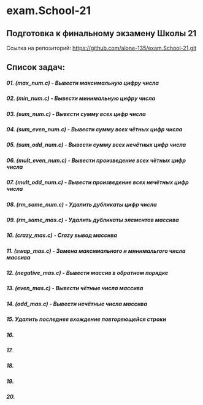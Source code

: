 # exam.School-21

## Подготовка к финальному экзамену Школы 21

Ссылка на репозиторий: https://github.com/alone-135/exam.School-21.git

## Список задач:

##### 01. (max_num.c)       -   Вывести максимальную цифру числа
##### 02. (min_num.c)       -   Вывести минимальную цифру числа
##### 03. (sum_num.c)       -   Вывести сумму всех цифр числа
##### 04. (sum_even_num.c)  -   Вывести сумму всех чётных цифр числа
##### 05. (sum_odd_num.c)   -   Вывести сумму всех нечётных цифр числа
##### 06. (mult_even_num.c) -   Вывести произведение всех чётных цифр числа
##### 07. (mult_odd_num.c)  -   Вывести произведение всех нечётных цифр числа
##### 08. (rm_same_num.c)   -   Удалить дубликаты цифр числа
##### 09. (rm_same_mas.c)   -   Удалить дубликаты элементов массива
##### 10. (crazy_mas.c)     -   Crazy вывод массива
##### 11. (swap_mas.c)      -   Замена максимального и минимальгого числа массива
##### 12. (negative_mas.c)  -   Вывести массив в обратном порядке
##### 13. (even_mas.c)      -   Вывести чётные числа массива
##### 14. (odd_mas.c)       -   Вывести нечётные числа массива
##### 15.   Удалить последнее вхождение повторяющейся строки
##### 16.
##### 17.
##### 18.
##### 19.
##### 20.
#####
#####

